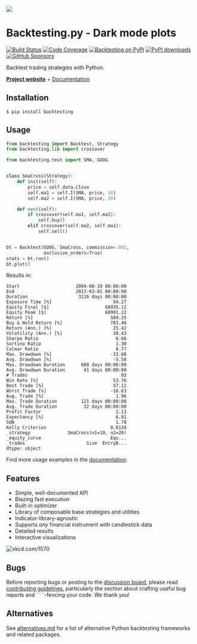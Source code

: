 [![](https://i.imgur.com/E8Kj69Y.png)](https://kernc.github.io/backtesting.py/)

Backtesting.py - Dark mode plots
==============
[![Build Status](https://img.shields.io/github/actions/workflow/status/kernc/backtesting.py/ci.yml?branch=master&style=for-the-badge)](https://github.com/kernc/backtesting.py/actions)
[![Code Coverage](https://img.shields.io/codecov/c/gh/kernc/backtesting.py.svg?style=for-the-badge)](https://codecov.io/gh/kernc/backtesting.py)
[![Backtesting on PyPI](https://img.shields.io/pypi/v/backtesting.svg?color=blue&style=for-the-badge)](https://pypi.org/project/backtesting)
[![PyPI downloads](https://img.shields.io/pypi/dd/backtesting.svg?color=skyblue&style=for-the-badge)](https://pypi.org/project/backtesting)
[![GitHub Sponsors](https://img.shields.io/github/sponsors/kernc?color=pink&style=for-the-badge)](https://github.com/sponsors/kernc)

Backtest trading strategies with Python.

[**Project website**](https://kernc.github.io/backtesting.py) + [Documentation]

[Documentation]: https://kernc.github.io/backtesting.py/doc/backtesting/


Installation
------------

    $ pip install backtesting


Usage
-----
```python
from backtesting import Backtest, Strategy
from backtesting.lib import crossover

from backtesting.test import SMA, GOOG


class SmaCross(Strategy):
    def init(self):
        price = self.data.Close
        self.ma1 = self.I(SMA, price, 10)
        self.ma2 = self.I(SMA, price, 20)

    def next(self):
        if crossover(self.ma1, self.ma2):
            self.buy()
        elif crossover(self.ma2, self.ma1):
            self.sell()


bt = Backtest(GOOG, SmaCross, commission=.002,
              exclusive_orders=True)
stats = bt.run()
bt.plot()
```

Results in:

```text
Start                     2004-08-19 00:00:00
End                       2013-03-01 00:00:00
Duration                   3116 days 00:00:00
Exposure Time [%]                       94.27
Equity Final [$]                     68935.12
Equity Peak [$]                      68991.22
Return [%]                             589.35
Buy & Hold Return [%]                  703.46
Return (Ann.) [%]                       25.42
Volatility (Ann.) [%]                   38.43
Sharpe Ratio                             0.66
Sortino Ratio                            1.30
Calmar Ratio                             0.77
Max. Drawdown [%]                      -33.08
Avg. Drawdown [%]                       -5.58
Max. Drawdown Duration      688 days 00:00:00
Avg. Drawdown Duration       41 days 00:00:00
# Trades                                   93
Win Rate [%]                            53.76
Best Trade [%]                          57.12
Worst Trade [%]                        -16.63
Avg. Trade [%]                           1.96
Max. Trade Duration         121 days 00:00:00
Avg. Trade Duration          32 days 00:00:00
Profit Factor                            2.13
Expectancy [%]                           6.91
SQN                                      1.78
Kelly Criterion                        0.6134
_strategy              SmaCross(n1=10, n2=20)
_equity_curve                          Equ...
_trades                       Size  EntryB...
dtype: object
```

Find more usage examples in the [documentation].


Features
--------
* Simple, well-documented API
* Blazing fast execution
* Built-in optimizer
* Library of composable base strategies and utilities
* Indicator-library-agnostic
* Supports _any_ financial instrument with candlestick data
* Detailed results
* Interactive visualizations

![xkcd.com/1570](https://imgs.xkcd.com/comics/engineer_syllogism.png)


Bugs
----
Before reporting bugs or posting to the
[discussion board](https://github.com/kernc/backtesting.py/discussions),
please read [contributing guidelines](CONTRIBUTING.md), particularly the section
about crafting useful bug reports and ```` ``` ````-fencing your code. We thank you!


Alternatives
------------
See [alternatives.md] for a list of alternative Python
backtesting frameworks and related packages.

[alternatives.md]: https://github.com/kernc/backtesting.py/blob/master/doc/alternatives.md
